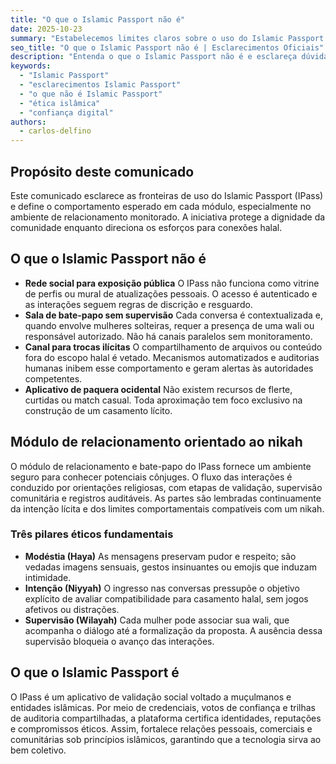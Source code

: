 ```yaml
---
title: "O que o Islamic Passport não é"
date: 2025-10-23
summary: "Estabelecemos limites claros sobre o uso do Islamic Passport e reforçamos os pilares éticos do módulo de relacionamento."
seo_title: "O que o Islamic Passport não é | Esclarecimentos Oficiais"
description: "Entenda o que o Islamic Passport não é e esclareça dúvidas sobre objetivos, limites e princípios éticos que norteiam a plataforma."
keywords:
  - "Islamic Passport"
  - "esclarecimentos Islamic Passport"
  - "o que não é Islamic Passport"
  - "ética islâmica"
  - "confiança digital"
authors:
  - carlos-delfino
---
```


## Propósito deste comunicado

Este comunicado esclarece as fronteiras de uso do Islamic Passport (IPass) e define o comportamento esperado em cada módulo, especialmente no ambiente de relacionamento monitorado. A iniciativa protege a dignidade da comunidade enquanto direciona os esforços para conexões halal.

## O que o Islamic Passport não é

- **Rede social para exposição pública** O IPass não funciona como vitrine de perfis ou mural de atualizações pessoais. O acesso é autenticado e as interações seguem regras de discrição e resguardo.
- **Sala de bate-papo sem supervisão** Cada conversa é contextualizada e, quando envolve mulheres solteiras, requer a presença de uma wali ou responsável autorizado. Não há canais paralelos sem monitoramento.
- **Canal para trocas ilícitas** O compartilhamento de arquivos ou conteúdo fora do escopo halal é vetado. Mecanismos automatizados e auditorias humanas inibem esse comportamento e geram alertas às autoridades competentes.
- **Aplicativo de paquera ocidental** Não existem recursos de flerte, curtidas ou match casual. Toda aproximação tem foco exclusivo na construção de um casamento lícito.

## Módulo de relacionamento orientado ao nikah

O módulo de relacionamento e bate-papo do IPass fornece um ambiente seguro para conhecer potenciais cônjuges. O fluxo das interações é conduzido por orientações religiosas, com etapas de validação, supervisão comunitária e registros auditáveis. As partes são lembradas continuamente da intenção lícita e dos limites comportamentais compatíveis com um nikah.

### Três pilares éticos fundamentais

- **Modéstia (Haya)** As mensagens preservam pudor e respeito; são vedadas imagens sensuais, gestos insinuantes ou emojis que induzam intimidade.
- **Intenção (Niyyah)** O ingresso nas conversas pressupõe o objetivo explícito de avaliar compatibilidade para casamento halal, sem jogos afetivos ou distrações.
- **Supervisão (Wilayah)** Cada mulher pode associar sua wali, que acompanha o diálogo até a formalização da proposta. A ausência dessa supervisão bloqueia o avanço das interações.

## O que o Islamic Passport é

O IPass é um aplicativo de validação social voltado a muçulmanos e entidades islâmicas. Por meio de credenciais, votos de confiança e trilhas de auditoria compartilhadas, a plataforma certifica identidades, reputações e compromissos éticos. Assim, fortalece relações pessoais, comerciais e comunitárias sob princípios islâmicos, garantindo que a tecnologia sirva ao bem coletivo.
